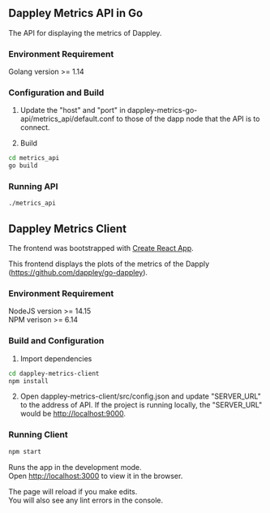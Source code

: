 ## Dappley Metrics API in Go
The API for displaying the metrics of Dappley.

### Environment Requirement
Golang version >= 1.14

### Configuration and Build
1. Update the "host" and "port" in dappley-metrics-go-api/metrics_api/default.conf to those of the dapp node that the API is to connect.

2. Build
```bash
cd metrics_api
go build
```

### Running API
```bash
./metrics_api
```

## Dappley Metrics Client

The frontend was bootstrapped with [Create React App](https://github.com/facebook/create-react-app).

This frontend displays the plots of the metrics of the Dapply (https://github.com/dappley/go-dappley).

### Environment Requirement

NodeJS version >= 14.15 \
NPM verison >= 6.14

### Build and Configuration
1. Import dependencies

```bash
cd dappley-metrics-client
npm install
```

2. Open dappley-metrics-client/src/config.json and update "SERVER_URL" to the address of API. If the project is running locally, the "SERVER_URL" would be [http://localhost:9000](http://localhost:9000).

### Running Client
```bash
npm start
```
Runs the app in the development mode.\
Open [http://localhost:3000](http://localhost:3000) to view it in the browser.

The page will reload if you make edits.\
You will also see any lint errors in the console.
